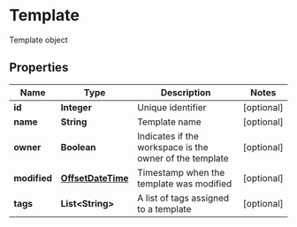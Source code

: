 

# Template

Template object
## Properties

Name | Type | Description | Notes
------------ | ------------- | ------------- | -------------
**id** | **Integer** | Unique identifier |  [optional]
**name** | **String** | Template name |  [optional]
**owner** | **Boolean** | Indicates if the workspace is the owner of the template |  [optional]
**modified** | [**OffsetDateTime**](OffsetDateTime.md) | Timestamp when the template was modified |  [optional]
**tags** | **List&lt;String&gt;** | A list of tags assigned to a template |  [optional]



